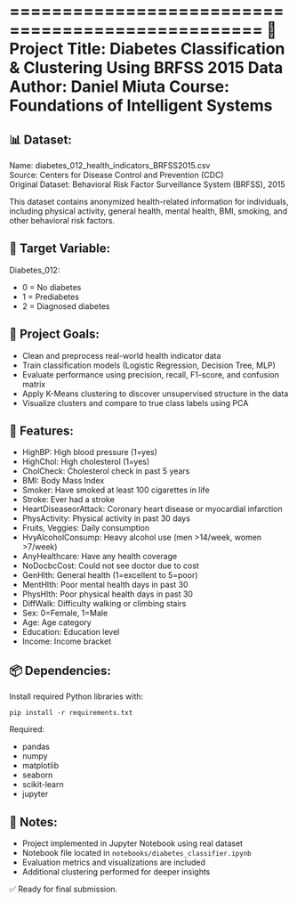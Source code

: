 ==================================================
📁 Project Title: Diabetes Classification & Clustering Using BRFSS 2015 Data
Author: Daniel Miuta
Course: Foundations of Intelligent Systems
==================================================

📊 Dataset:
-----------
Name: diabetes_012_health_indicators_BRFSS2015.csv  
Source: Centers for Disease Control and Prevention (CDC)  
Original Dataset: Behavioral Risk Factor Surveillance System (BRFSS), 2015

This dataset contains anonymized health-related information for individuals, including physical activity, general health, mental health, BMI, smoking, and other behavioral risk factors.

📌 Target Variable:
-------------------
Diabetes_012:
- 0 = No diabetes
- 1 = Prediabetes
- 2 = Diagnosed diabetes

🎯 Project Goals:
-----------------
- Clean and preprocess real-world health indicator data
- Train classification models (Logistic Regression, Decision Tree, MLP)
- Evaluate performance using precision, recall, F1-score, and confusion matrix
- Apply K-Means clustering to discover unsupervised structure in the data
- Visualize clusters and compare to true class labels using PCA

🧪 Features:
------------
- HighBP: High blood pressure (1=yes)
- HighChol: High cholesterol (1=yes)
- CholCheck: Cholesterol check in past 5 years
- BMI: Body Mass Index
- Smoker: Have smoked at least 100 cigarettes in life
- Stroke: Ever had a stroke
- HeartDiseaseorAttack: Coronary heart disease or myocardial infarction
- PhysActivity: Physical activity in past 30 days
- Fruits, Veggies: Daily consumption
- HvyAlcoholConsump: Heavy alcohol use (men >14/week, women >7/week)
- AnyHealthcare: Have any health coverage
- NoDocbcCost: Could not see doctor due to cost
- GenHlth: General health (1=excellent to 5=poor)
- MentHlth: Poor mental health days in past 30
- PhysHlth: Poor physical health days in past 30
- DiffWalk: Difficulty walking or climbing stairs
- Sex: 0=Female, 1=Male
- Age: Age category
- Education: Education level
- Income: Income bracket

📦 Dependencies:
----------------
Install required Python libraries with:

    pip install -r requirements.txt

Required:
- pandas
- numpy
- matplotlib
- seaborn
- scikit-learn
- jupyter

📝 Notes:
---------
- Project implemented in Jupyter Notebook using real dataset
- Notebook file located in `notebooks/diabetes_classifier.ipynb`
- Evaluation metrics and visualizations are included
- Additional clustering performed for deeper insights

✅ Ready for final submission.
